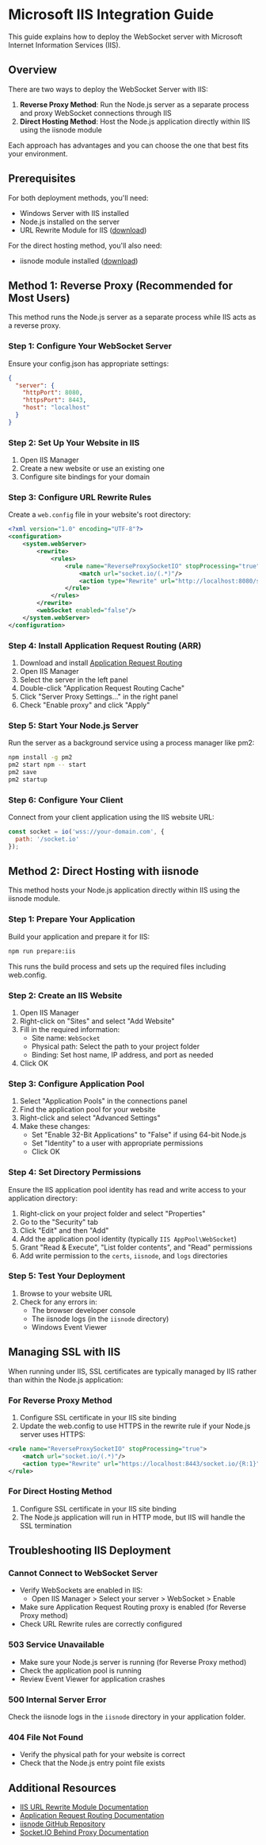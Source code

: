 # Microsoft IIS Integration Guide

This guide explains how to deploy the WebSocket server with Microsoft Internet Information Services (IIS).

## Overview

There are two ways to deploy the WebSocket Server with IIS:

1. **Reverse Proxy Method**: Run the Node.js server as a separate process and proxy WebSocket connections through IIS
2. **Direct Hosting Method**: Host the Node.js application directly within IIS using the iisnode module

Each approach has advantages and you can choose the one that best fits your environment.

## Prerequisites

For both deployment methods, you'll need:

- Windows Server with IIS installed
- Node.js installed on the server
- URL Rewrite Module for IIS ([download](https://www.iis.net/downloads/microsoft/url-rewrite))

For the direct hosting method, you'll also need:
- iisnode module installed ([download](https://github.com/Azure/iisnode/releases))

## Method 1: Reverse Proxy (Recommended for Most Users)

This method runs the Node.js server as a separate process while IIS acts as a reverse proxy.

### Step 1: Configure Your WebSocket Server

Ensure your config.json has appropriate settings:

```json
{
  "server": {
    "httpPort": 8080,
    "httpsPort": 8443,
    "host": "localhost"
  }
}
```

### Step 2: Set Up Your Website in IIS

1. Open IIS Manager
2. Create a new website or use an existing one
3. Configure site bindings for your domain

### Step 3: Configure URL Rewrite Rules

Create a `web.config` file in your website's root directory:

```xml
<?xml version="1.0" encoding="UTF-8"?>
<configuration>
    <system.webServer>
        <rewrite>
            <rules>
                <rule name="ReverseProxySocketIO" stopProcessing="true">
                    <match url="socket.io/(.*)"/>
                    <action type="Rewrite" url="http://localhost:8080/socket.io/{R:1}"/>
                </rule>
            </rules>
        </rewrite>
        <webSocket enabled="false"/>
    </system.webServer>
</configuration>
```

### Step 4: Install Application Request Routing (ARR)

1. Download and install [Application Request Routing](https://www.iis.net/downloads/microsoft/application-request-routing)
2. Open IIS Manager
3. Select the server in the left panel
4. Double-click "Application Request Routing Cache"
5. Click "Server Proxy Settings..." in the right panel
6. Check "Enable proxy" and click "Apply"

### Step 5: Start Your Node.js Server

Run the server as a background service using a process manager like pm2:

```bash
npm install -g pm2
pm2 start npm -- start
pm2 save
pm2 startup
```

### Step 6: Configure Your Client

Connect from your client application using the IIS website URL:

```javascript
const socket = io('wss://your-domain.com', {
  path: '/socket.io'
});
```

## Method 2: Direct Hosting with iisnode

This method hosts your Node.js application directly within IIS using the iisnode module.

### Step 1: Prepare Your Application

Build your application and prepare it for IIS:

```bash
npm run prepare:iis
```

This runs the build process and sets up the required files including web.config.

### Step 2: Create an IIS Website

1. Open IIS Manager
2. Right-click on "Sites" and select "Add Website"
3. Fill in the required information:
   - Site name: `WebSocket`
   - Physical path: Select the path to your project folder
   - Binding: Set host name, IP address, and port as needed
4. Click OK

### Step 3: Configure Application Pool

1. Select "Application Pools" in the connections panel
2. Find the application pool for your website
3. Right-click and select "Advanced Settings"
4. Make these changes:
   - Set "Enable 32-Bit Applications" to "False" if using 64-bit Node.js
   - Set "Identity" to a user with appropriate permissions
   - Click OK

### Step 4: Set Directory Permissions

Ensure the IIS application pool identity has read and write access to your application directory:

1. Right-click on your project folder and select "Properties"
2. Go to the "Security" tab
3. Click "Edit" and then "Add"
4. Add the application pool identity (typically `IIS AppPool\WebSocket`)
5. Grant "Read & Execute", "List folder contents", and "Read" permissions
6. Add write permission to the `certs`, `iisnode`, and `logs` directories

### Step 5: Test Your Deployment

1. Browse to your website URL
2. Check for any errors in:
   - The browser developer console
   - The iisnode logs (in the `iisnode` directory)
   - Windows Event Viewer

## Managing SSL with IIS

When running under IIS, SSL certificates are typically managed by IIS rather than within the Node.js application:

### For Reverse Proxy Method

1. Configure SSL certificate in your IIS site binding
2. Update the web.config to use HTTPS in the rewrite rule if your Node.js server uses HTTPS:

```xml
<rule name="ReverseProxySocketIO" stopProcessing="true">
    <match url="socket.io/(.*)"/>
    <action type="Rewrite" url="https://localhost:8443/socket.io/{R:1}"/>
</rule>
```

### For Direct Hosting Method

1. Configure SSL certificate in your IIS site binding
2. The Node.js application will run in HTTP mode, but IIS will handle the SSL termination

## Troubleshooting IIS Deployment

### Cannot Connect to WebSocket Server

- Verify WebSockets are enabled in IIS:
  - Open IIS Manager > Select your server > WebSocket > Enable
- Make sure Application Request Routing proxy is enabled (for Reverse Proxy method)
- Check URL Rewrite rules are correctly configured

### 503 Service Unavailable

- Make sure your Node.js server is running (for Reverse Proxy method)
- Check the application pool is running
- Review Event Viewer for application crashes

### 500 Internal Server Error

Check the iisnode logs in the `iisnode` directory in your application folder.

### 404 File Not Found

- Verify the physical path for your website is correct
- Check that the Node.js entry point file exists

## Additional Resources

- [IIS URL Rewrite Module Documentation](https://docs.microsoft.com/en-us/iis/extensions/url-rewrite-module/using-the-url-rewrite-module)
- [Application Request Routing Documentation](https://docs.microsoft.com/en-us/iis/extensions/planning-for-arr/using-the-application-request-routing-module)
- [iisnode GitHub Repository](https://github.com/Azure/iisnode)
- [Socket.IO Behind Proxy Documentation](https://socket.io/docs/v4/using-multiple-nodes/)
